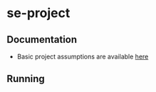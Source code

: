 # se-project

## Documentation
- Basic project assumptions are available [here](./Project_functionalities.md)

## Running
